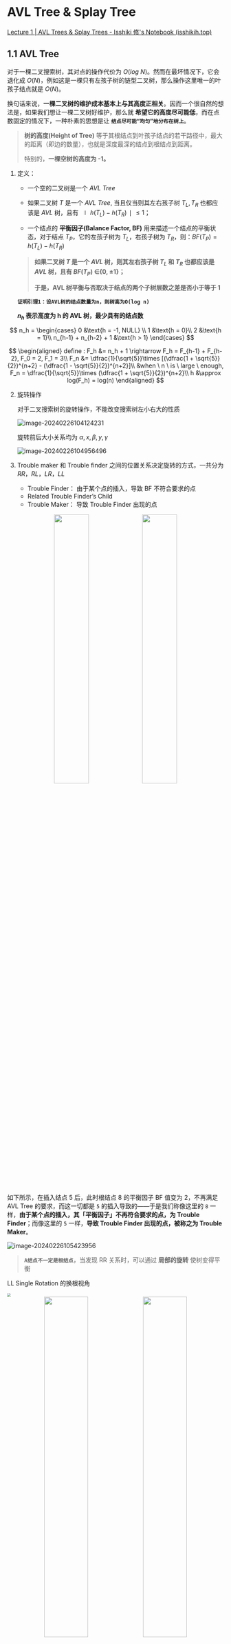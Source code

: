 # AVL Tree & Splay Tree

[Lecture 1 | AVL Trees & Splay Trees - Isshiki 修's Notebook (isshikih.top)](https://note.isshikih.top/cour_note/D2CX_AdvancedDataStructure/Lec01/#avl-树_1)

## 1.1 AVL Tree

对于一棵二叉搜索树，其对点的操作代价为 $O(log \ N)$。然而在最坏情况下，它会退化成 $O(N)$，例如这是一棵只有左孩子树的链型二叉树，那么操作这里唯一的叶孩子结点就是 $O(N)$。

换句话来说，**一棵二叉树的维护成本基本上与其高度正相关**。因而一个很自然的想法是，如果我们想让一棵二叉树好维护，那么就 **希望它的高度尽可能低**，而在点数固定的情况下，一种朴素的思想是让 **`结点尽可能“均匀”地分布在树上`**。

> **树的高度(Height of Tree)** 等于其根结点到叶孩子结点的若干路径中，最大的距离（即边的数量），也就是深度最深的结点到根结点到距离。
>
> 特别的，**一棵空树的高度为 -1。**

1. 定义：

   - 一个空的二叉树是一个 $AVL \ Tree$

   - 如果二叉树 $T$ 是一个 $AVL \ Tree$, 当且仅当则其左右孩子树 $T_L , T_R$ 也都应该是 $AVL$ 树，且有 $∣ℎ(T_L)−ℎ(T_R)∣≤1$；

   - 一个结点的 **平衡因子(Balance Factor, BF)** 用来描述一个结点的平衡状态，对于结点 $T_P$，它的左孩子树为 $T_L$，右孩子树为 $T_R$，则：$BF(T_P) = h(T_L) - h(T_R)$

   > **如果二叉树 $T$ 是一个 $AVL$ 树，则其左右孩子树 $T_L$ 和 $T_R$ 也都应该是 $AVL$ 树，且有 $BF(T_P)$ ∈{0, ±1}；**
   >
   > **于是，AVL 树平衡与否取决于结点的两个子树层数之差是否小于等于 1**

   **`证明引理1：设AVL树的结点数量为n，则树高为O(log n)`**

   **$n_h$ 表示高度为 h 的 AVL 树，最少具有的结点数**

$$
n_h = \begin{cases}
0 &\text{h = -1, NULL} \\
1 &\text{h = 0}\\
2 &\text{h = 1}\\
n_{h-1} + n_{h-2} + 1 &\text{h > 1}
\end{cases}
$$

$$
\begin{aligned}
define : F_h &= n_h + 1 \rightarrow F_h = F_{h-1} + F_{h-2}, F_0 = 2, F_1 = 3\\
F_n &= \dfrac{1}{\sqrt{5}}\times [(\dfrac{1 + \sqrt{5}}{2})^{n+2} - (\dfrac{1 - \sqrt{5}}{2})^{n+2}]\\
&when \ n \ is \ large \ enough, F_n = \dfrac{1}{\sqrt{5}}\times (\dfrac{1 + \sqrt{5}}{2})^{n+2}\\
h &\approx log(F_h) = log(n)
\end{aligned}
$$

2. 旋转操作

   对于二叉搜索树的旋转操作，不能改变搜索树左小右大的性质

   ![image-20240226104124231](https://zn-typora-image.oss-cn-hangzhou.aliyuncs.com/typora_image/202402261041402.png)

   旋转前后大小关系均为 $\alpha , x, \beta, y, \gamma$

   ![image-20240226104956496](https://zn-typora-image.oss-cn-hangzhou.aliyuncs.com/typora_image/202402261049604.png)

3. Trouble maker 和 Trouble finder 之间的位置关系决定旋转的方式，一共分为 $RR，RL，LR，LL$
   - Trouble Finder： 由于某个点的插入，导致 BF 不符合要求的点
   - Related Trouble Finder’s Child
   - Trouble Maker： 导致 Trouble Finder 出现的点

<center>
    <img src = "https://zn-typora-image.oss-cn-hangzhou.aliyuncs.com/typora_image/202402271035798.png" width = 40%>
    <img src = "https://zn-typora-image.oss-cn-hangzhou.aliyuncs.com/typora_image/202402271036404.png" width = 40%>
</center>

如下所示，在插入结点 5 后，此时根结点 8 的平衡因子 BF 值变为 2，不再满足 AVL Tree 的要求，而这一切都是 `5` 的插入导致的——于是我们称像这里的 `8` 一样，**由于某个点的插入，其「平衡因子」不再符合要求的点，为 Trouble Finder**；而像这里的 `5` 一样，**导致 Trouble Finder 出现的点，被称之为 Trouble Maker**。

![image-20240226105423956](https://zn-typora-image.oss-cn-hangzhou.aliyuncs.com/typora_image/202402261054063.png)

> **`A结点不一定是根结点`**，当发现 RR 关系时，可以通过 **局部的旋转** 使树变得平衡

LL Single Rotation 的换根视角

<img src="https://zn-typora-image.oss-cn-hangzhou.aliyuncs.com/typora_image/202402271052505.png" style="zoom:50%;" />

<center>
    <img src = "https://zn-typora-image.oss-cn-hangzhou.aliyuncs.com/typora_image/202402271049092.png" width = 45%>
    <img src = "https://zn-typora-image.oss-cn-hangzhou.aliyuncs.com/typora_image/202402271049665.png" width = 45%>
    <img src = "https://zn-typora-image.oss-cn-hangzhou.aliyuncs.com/typora_image/202402271049845.png" width = 50%>
</center>

原先的根结点身处左子树的高台上，$BF(root) = h_L - h_R = 2$, 所以要将根结点从台子上拉下来，此时顺理成章，左子树的根结点成为整棵树的根结点。

为了得到二分搜索树，需要将 Trouble Finder 与 左子树的根结点相连接，此时多出的 L Right Subtree 需要连接到 Trouble Finder。

![image-20240226111114110](https://zn-typora-image.oss-cn-hangzhou.aliyuncs.com/typora_image/202402261111202.png)

以 B 为支点，先进行 C 的左旋，$C_L$ 由于比 B 大，所以成为 B 的右子树；再进行 A 的右旋，A 比 C 大，成为 C 的右子树

**`为什么是最下面的点成为根结点呢？因为ABC三个点，能满足根结点的只有C，B < C < A`**

> 用语言概括就是，**找到关键的那三个点，然后把最下面的顶到上面去，剩下两个作为左右孩子树，原先的那个点的左右孩子树则对应地，左孩子树接到左边空缺的右孩子树上，右孩子树接到右边空缺的左孩子树上。**

![image-20240226111638452](https://zn-typora-image.oss-cn-hangzhou.aliyuncs.com/typora_image/202402261116535.png)

> **`如果一个Trouble maker插入后，产生了多个Trouble Finder，该如何处理？`**
>
> **选择距离 Trouble maker 最近的 Trouble Finder 进行处理，最底层发生改变，连带效应引发上方的 Trouble Finder 的 BF 的绝对值都会减小。**

```c
int Height(AVLTree T)
{
    if(T) return T->height;
    // 空树 T == NULL
    else return -1;
}
void ChangeHeight(AVLTree T)
{
    if (T)
    {
        ChangeHeight(T->left);
        ChangeHeight(T->right);
        T->height = max(Height(T->left), Height(T->right)) + 1;
    }
}
int max(int a, int b)
{
    return a > b ? a : b;
}
AVLTree SingleRotateWithLeft(AVLTree T)
{
    AVLTree Newroot = (AVLTree)malloc(sizeof(TreeNode));
    Newroot = T->left;
    T->left = Newroot->right;
    Newroot->right = T;
    T->height = max(Height(T->left), Height(T->right)) + 1;
    Newroot->height = max(Height(Newroot->left), T->height) + 1;
    return Newroot;
}

AVLTree SingleRotateWithLeft(AVLTree T)
{
    AVLTree Newroot = (AVLTree)malloc(sizeof(TreeNode));
    // 旋转后的新根结点
    Newroot = T->left;
    // 旋转后结点关系的变化
    T->left = Newroot->right;
    Newroot->right = T;
    ChangeHeight(T);
    // T->height = max(Height(T->left), Height(T->right)) + 1;
    // Newroot->height = max(Height(Newroot->left), T->height) + 1;
    return Newroot;
}

AVLTree SingleRotateWithRight(AVLTree T)
{
    AVLTree Newroot = (AVLTree)malloc(sizeof(TreeNode));
    // 旋转后的新根结点
    Newroot = T->right;
    // 旋转后结点关系的变化
    T->right = Newroot->left;
    Newroot->left = T;
    // 旋转后更新树的高度
    ChangeHeight(T);
    // T->height = max(Height(T->left), Height(T->right)) + 1;
    // Newroot->height = max(Height(Newroot->right), T->height) + 1;
    return Newroot;
}
AVLTree DoubleRotateWithRight(AVLTree T)
{
    // RL
    // k3
    //      k2
    //  k1
    AVLTree newroot = (AVLTree)malloc(sizeof(TreeNode));
    T->right = SingleRotateWithLeft(T->right);
    // 此时 k3-k1-k2
    newroot = SingleRotateWithRight(T);
    return newroot;
}
// 定义AVL Tree的插入函数
AVLTree Insert(AVLTree T, int value)
{
    if(T == NULL)
    {
        T = (AVLTree)malloc(sizeof(TreeNode));
        T->data = value;
        T->height = 0;
        T->left = NULL;
        T->right = NULL;
    }
    else
    {
        if(value < T->data)
        {
            T->left = Insert(T->left, value);
            // 以上为二分搜索树的插入操作
            // 后续进行AVL Tree的平衡操作
            if(Height(T->left) - Height(T->right) == 2)
            {
                if(value < T->left->data)
                {
                    // LL
                    T = SingleRotateWithLeft(T);
                }
                else
                {
                    // LR
                    T = DoubleRotateWithLeft(T);
                }
            }
        }
        else if(value > T->data)
        {
            T->right = Insert(T->right, value);
            if(Height(T->right) - Height(T->left) == 2)
            {
                if(value > T->right->data)
                {
                    // RR
                    T = SingleRotateWithRight(T);
                }
                else
                {
                    // RL
                    T = DoubleRotateWithRight(T);
                }
            }
        }
        // 更新树的高度
        // T的高度等于左右子树中较高的高度加1
        T->height = max(Height(T->left), Height(T->right)) + 1;
    }
    return T;
}
```

**`提问1： 在插入的时候是否有可能使多个结点的平衡性质被打破？`**

在 complete binary tree 的基础上，连续在左子树插入两个点，一条线上 $O(log \ n)$ 个结点平衡性质被破坏

**`提问2： 如果是的话，一次旋转操作是否能使所有平衡收到破环的结点恢复正常？`**

$LL,LR,RL,RR$ 旋转都会是插入的结点深度减少 1，所以路径上所有平衡被打破的结点都能恢复

**`定理2： AVL 树的搜索插入删除操作的时间复杂度都为O(log N)`**

对于搜索，典型的二叉搜索树，没有疑问。对于插入，最多两次旋转加上一次搜索。

对于删除操作，最多进行 $O(log N)$ 次的旋转，而 **每次旋转都是常数级别** 的，时间复杂度仍为 $O(log N)$

```c
AVLTree Delete(AVLTree T, int value)
{
    // 树为空,直接返回NULL
    if (T == NULL)
    {
        return NULL;
    }
    // 待删除的结点在T的左子树上
    if (value < T->data)
    {
        T->left = Delete(T->left, value);
        //删除结点后,如果AVL Tree失去平衡,则进行相应的调节
        if(Height(T->right) - Height(T->left) == 2)
        {
            AVLTree temp = T->right;
            if(Height(temp->left) > Height(temp->right))
            {
                T = DoubleRotateWithRight(T);
            }
            else
            {
                T = SingleRotateWithRight(T);
            }
        }
    }
    // 待删除的结点在T的右子树上
    else if (value > T->data)
    {
        T->right = Delete(T->right, value);
        if(Height(T->left) - Height(T->right) == 2)
        {
            AVLTree temp = T->left;
            if(Height(temp->right) > Height(temp->left))
            {
                T = DoubleRotateWithLeft(T);
            }
            else
            {
                T = SingleRotateWithLeft(T);
            }
        }
    }
    else
    {
        // 待删除的点在根结点
        if(T->left == NULL && T->right == NULL)
        {
            free(T);
            return NULL;
        }
        else if(T->right == NULL && T->left)
        {
            AVLTree temp = T;
            T = T->left;
            free(temp);
        }
        else if(T->left == NULL && T->right)
        {
            AVLTree temp = T;
            T = T->right;
            free(temp);
        }
        // 左右子树均非空，根据两棵树的height选择替换的结点
        else
        {
            if(Height(T->left) >= Height(T->right))
            {
                // 选择左子树中的最大值替换根结点
                AVLTree temp = T->left;
                while(temp->right)
                {
                    temp = temp->right;
                }
                int max = temp->data;
                T->data = max;
                T->left = Delete(T->left, max);
            }
            else
            {
                // 选择右子树中的最小值替换根结点
                AVLTree temp = T->right;
                while(temp->left)
                {
                    temp = temp->left;
                }
                int min = temp->data;
                T->data = min;
                T->right = Delete(T->right, min);
            }
        }
    }
    ChangeHeight(T);
    T->height = max(Height(T->left), Height(T->right)) + 1;
    return T;
}
```

## 1.2 Splay Tree

Splay Tree 的目标： 具体来说就是对于 $M$ 次任意操作，其时间复杂度都为 $O(MlogN)$，均摊下来这 $M$ 个操作每一个都需要 $O(logN)$。

Splay 的核心思想就是，每当我们 **访问一个结点**（比如 **查询** 某个点、**插入** 某个点，甚至是 **删除** 某个点），我们就 **通过一系列操作将目标点转移到根部**，形象上理解就是不断旋转整个树的构造，知道把点转到根部。

- 搜索：使用普通二叉搜索树的方法找到结点，然后通过 splay 操作经过一系列旋转将搜索的结点移动到根结点的位置；

- 插入：使用普通二叉搜索树的方法找到要插入的位置进行插入，然后把刚刚插入的结点通过 splay 操作经过一系列旋转移动到根结点的位置；

- 删除：使用普通二叉搜索树的方法找到要删除的结点，然后通过 splay 操作经过一系列旋转将要删除的结点移动到根结点的位置，然后删除根结点（现在根结点就是要删除的点），然后和普通二叉搜索树的删除一样进行合理的 merge 即可。

  **`先移到根结点，在进行删除`**

> 假如第一次访问，时间复杂度是 O(N), 那么第二次访问就是 O(1)，因为此时该点已经位于根结点。

<img src="https://zn-typora-image.oss-cn-hangzhou.aliyuncs.com/typora_image/202402271115247.png" alt="image-20240227111555204" style="zoom:50%;" />

如图所示，此时 $k1, k2, k3$ 对应 LR 的旋转关系，并且 $k3$ 是最近的 Trouble Finder。

利用换根思想，以 $k1$ 为根结点

<img src="https://zn-typora-image.oss-cn-hangzhou.aliyuncs.com/typora_image/202402271116075.png" alt="image-20240227111608032" style="zoom:50%;" />

要使根结点为 $k1$ , 则将对 $k4,k5$ 进行 **两次 LL rotation。**

第一次以 $k4$ 为支点，对 $k1,k4,k5$ 进行操作，此时得到 $k4$ 为根结点，$k5$ 成为 $k4$ 的右子树，

第二次以 $k1$ 为支点，对 $k2,k1,k4进行操作$，$k4$ 成为 $k1$ 的右结点

<img src="https://zn-typora-image.oss-cn-hangzhou.aliyuncs.com/typora_image/202402271116802.png" alt="image-20240227111622765" style="zoom:50%;" />

> **如何将上图所示，假如按照优先操作最近的 Trouble Finder 转化为 AVL Tree**

<img src="https://zn-typora-image.oss-cn-hangzhou.aliyuncs.com/typora_image/202402271127406.png" alt="image-20240227112731359" style="zoom:50%;" />

LR rotation，$k1$ 成为 $k2,k3$ 的根结点

<img src="https://zn-typora-image.oss-cn-hangzhou.aliyuncs.com/typora_image/202402271127586.png" alt="image-20240227112746537" style="zoom:50%;" />

此时 $k4$ 是最近的 Trouble Finder， 按照 LL rotatio 得到下图

<img src="https://zn-typora-image.oss-cn-hangzhou.aliyuncs.com/typora_image/202402271128782.png" alt="image-20240227112806736" style="zoom:50%;" />

剩余 $k5$ 是 Trouble Finder， 再进行一次 LL rotation

<img src="https://zn-typora-image.oss-cn-hangzhou.aliyuncs.com/typora_image/202402261134247.png" alt="image-20240226113438181" style="zoom:50%;" />

搜索 k1 的时间复杂度降低，但是搜索 k3 的时间复杂度增大，牺牲了某些点

> **`此时你会发现，两次LL rotation 作用的顺序不一样，得到的结果可能是AVL Tree，也有可能不是。且与所得结论矛盾`**

> **`以下引入，处理Splay Tree 的 处理方法`**

对于任意一个结点 X，我们记其父结点为 P(Parent)，其父结点的父结点为 G(Grandparent)。

当我们访问到某个点 X 时：

- 如果 P 是根结点，则直接进行一次 ` [Single Rotation]`，将 X 转到根结点；

- 如果 P 不是根结点

  - 当情况为 LR / RL 时，进行一次 ` [LR Rotation / RL Rotation]`，我们称之为 zig-zag；不在一条直线上

  - 当情况为 LL / RR 时，进行两次 `[Single Rotation]`，使得 X、P、G 的顺序逆转，像跷跷板一样，我们称之为 zig-zig；在一条直线上

    ==此时 LL/RR 执行的顺序有严格要求，远端优先==

  > **zig-zig 是与 naive 的方法不一样的地方！**
  >
  > **特别注意 naive 的方法 `先交换X 和P 的位置关系`，然后交换 X 和 G 的位置关系，**
  >
  > **但是 zig-zig 的标准操作方式是，`先交换P 和G 的位置关系`，再交换 X 和 P 的位置关系！**
  >
  > **这个区别就是它与 naive 方法的唯一区别，却能实现我们最终均摊的目标**；

![image-20240226113917385](https://zn-typora-image.oss-cn-hangzhou.aliyuncs.com/typora_image/202402261139454.png)

### 1.3.2 对点操作

Splay Tree 除了在完成所有操作以后都需要进行一次 Splay 操作，其他部分都和 BST 一样。

- Find X

  根据 BST 的性质，可以在 $O(log N)$ 的时间内找到 X，接下来需要通过旋转操作，将 X 不断旋转至根结点

  ![image-20240227124922018](https://zn-typora-image.oss-cn-hangzhou.aliyuncs.com/typora_image/202402271249111.png)

- Remove X

  根据二分搜索树的性质，可以在 $O(log N)$ 的时间内找到 X，接下来需要通过旋转操作，将 X 不断旋转至根结点。`后续删除Root结点，找到左子树的最大值或者右子树的最小值，再进一步调整`

- FindMax

  根据 BST 的性质，可以在 $O(log N)$ 的时间里找到最大值，将它旋转到根部以后，可以发现 **`它没有右孩子树`**，直接删掉就行。

```c
#include <stdio.h>
#include <stdlib.h>

// 定义二分搜索树结构体
typedef struct SplayNode *SplayTree;
struct SplayNode
{
    int data;
    SplayTree left;
    SplayTree right;
    SplayTree parent;
} SplayNode;

SplayTree Insert(SplayTree T, int value);
SplayTree Find(SplayTree T, int value);
void Parent(SplayTree T);

SplayTree Insert(SplayTree T, int value)
{
    if (T == NULL)
    {
        T = (SplayTree)malloc(sizeof(SplayNode));
        T->data = value;
        T->left = T->right = NULL;
    }
    else
    {
        if (value < T->data)
        {
            T->left = Insert(T->left, value);
        }
        else if (value > T->data)
        {
            T->right = Insert(T->right, value);
        }
    }
    return T;
}
// 递归遍历树，建立父子关系
void Parent(SplayTree T)
{
    if (T->left)
    {
        T->left->parent = T;
        Parent(T->left);
    }
    if (T->right)
    {
        T->right->parent = T;
        Parent(T->right);
    }
}

SplayTree Find(SplayTree T, int value)
{
    if (T == NULL)
    {
        return NULL;
    }
    else
    {
        if (value < T->data)
        {
            return Find(T->left, value);
        }
        else if (value > T->data)
        {
            return Find(T->right, value);
        }
        else
        {
            return T;
        }
    }
}
SplayTree SingleRotateWithLeft(SplayTree T)
{
    SplayTree newroot = T->left;
    if (T->parent)
    {
        SplayTree G = T->parent;
        T->left = newroot->right;
        newroot->right = T;
        T->parent = newroot;
        newroot->parent = G;
        if(G->left == T)
            G->left = newroot;
        else
            G->right = newroot;
    }
    else
    {
        T->left = newroot->right;
        newroot->right = T;
        T->parent = newroot;
        newroot->parent = NULL;
    }

    return newroot;
}
SplayTree SingleRotateWithRight(SplayTree T)
{
    SplayTree newroot = T->right;
    if (T->parent)
    {
        SplayTree G = T->parent;
        T->right = newroot->left;
        newroot->left = T;
        T->parent = newroot;
        newroot->parent = G;
        if(G->left == T)
            G->left = newroot;
        else
            G->right = newroot;
    }
    else
    {
        T->right = newroot->left;
        newroot->left = T;
        T->parent = newroot;
        newroot->parent = NULL;
    }
    return newroot;
}

SplayTree DoubleRotateWithLeft(SplayTree T)
{
    SplayTree P = T->left;
    SplayTree newroot = P->right;
    if(T->parent)
    {
        SplayTree G = T->parent;
        T->left = SingleRotateWithRight(T->left);
        newroot = SingleRotateWithLeft(T);
        newroot->parent = G;
    }
    else
    {
        T->left = SingleRotateWithRight(T->left);
        newroot = SingleRotateWithLeft(T);
        newroot->parent = NULL;
    }
    return newroot;

}
SplayTree DoubleRotateWithRight(SplayTree T)
{
    SplayTree newroot = T->right->left;
    if(T->parent)
    {
        SplayTree G = T->parent;
        T->right = SingleRotateWithLeft(T->right);
        newroot = SingleRotateWithRight(T);
        newroot->parent = G;
    }
    else
    {
        T->right = SingleRotateWithLeft(T->right);
        newroot = SingleRotateWithRight(T);
        newroot->parent = NULL;
    }
    return newroot;
}
SplayTree RotatetoRoot(SplayTree T, int value)
{
    SplayTree temp = (SplayTree)malloc(sizeof(SplayNode));
    temp = Find(T, value);
    while (temp->parent != NULL)
    {
        SplayTree G = temp->parent->parent;
        SplayTree P = temp->parent;
        // 如果temp的父结点是根结点
        if (temp->parent == T)
        {
            // 直接进行一次SingleRotate，将temp旋转到根结点
            if (temp->parent->left == temp)
            {
                temp = SingleRotateWithLeft(temp->parent);
            }
            else
            {
                temp = SingleRotateWithRight(temp->parent);
            }
        }
        // 如果temp的父结点不是根结点
        else
        {
            // 按照Zig-zig 或者 Zig-zag分类讨论
            // LL型 zig-zig
            if (G->left == P && P->left == temp)
            {
                P = SingleRotateWithLeft(G);
                temp = SingleRotateWithLeft(P);
            }
            // RR型 zig-zig
            else if (G->right == P && P->right == temp)
            {
                P = SingleRotateWithRight(G);
                temp = SingleRotateWithRight(P);
            }
            // LR型 zig-zag
            else if (G->left == P && P->right == temp)
            {
                temp = DoubleRotateWithLeft(G);
            }
            // RL型 zig-zag
            else if (G->right == P && P->left == temp)
            {
                temp = DoubleRotateWithRight(G);
            }
        }
    }
    return temp;
}

void Levelorder(SplayTree T)
{
    SplayTree queue[100];
    int front = 0, rear = 0;
    int currentLevelCount = 1, nextLevelCount = 0;
    if (T == NULL)
    {
        return;
    }
    queue[rear++] = T;
    while (front < rear)
    {
        SplayTree temp = queue[front++];
        printf("%d ", temp->data);
        currentLevelCount--;
        if (temp->left)
        {
            queue[rear++] = temp->left;
            nextLevelCount++;
        }
        if (temp->right)
        {
            queue[rear++] = temp->right;
            nextLevelCount++;
        }
        if (currentLevelCount == 0)
        {
            printf("\n");
            currentLevelCount = nextLevelCount;
            nextLevelCount = 0;
        }
    }
}
int main()
{
    SplayTree T = NULL;
    T = Insert(T, 10);
    T = Insert(T, 4);
    T = Insert(T, 11);
    T = Insert(T, 2);
    T = Insert(T, 6);
    T = Insert(T, 12);
    T = Insert(T, 1);
    T = Insert(T, 3);
    T = Insert(T, 5);
    T = Insert(T, 8);
    T = Insert(T, 7);
    T = Insert(T, 9);
    T = Insert(T, 13);
    Parent(T);
    T->parent = NULL;
    T = RotatetoRoot(T, 3);
    Levelorder(T);
    Parent(T);
    T->parent = NULL;
    T = RotatetoRoot(T, 9);
    Levelorder(T);
    Parent(T);
    T->parent = NULL;
    T = RotatetoRoot(T, 1);
    Levelorder(T);
    Parent(T);
    T->parent = NULL;
    T = RotatetoRoot(T, 5);

    Levelorder(T);
}
```

对于 Insert 操作

```c
SplayTree RotatetoRoot(SplayTree T, int value)
{
    SplayTree temp = (SplayTree)malloc(sizeof(SplayNode));
    T = Insert(T, value);
    Parent(T);
    temp = Find(T, value);
    while (temp->parent != NULL)
    {
        SplayTree G = temp->parent->parent;
        SplayTree P = temp->parent;
        // 如果temp的父结点是根结点
        if (temp->parent == T)
        {
            // 直接进行一次SingleRotate，将temp旋转到根结点
            if (temp->parent->left == temp)
            {
                temp = SingleRotateWithLeft(temp->parent);
            }
            else
            {
                temp = SingleRotateWithRight(temp->parent);
            }
        }
        // 如果temp的父结点不是根结点
        else
        {
            // 按照Zig-zig 或者 Zig-zag分类讨论
            // LL型 zig-zig
            if (G->left == P && P->left == temp)
            {
                P = SingleRotateWithLeft(G);
                temp = SingleRotateWithLeft(P);
            }
            // RR型 zig-zig
            else if (G->right == P && P->right == temp)
            {
                P = SingleRotateWithRight(G);
                temp = SingleRotateWithRight(P);
            }
            // LR型 zig-zag
            else if (G->left == P && P->right == temp)
            {
                temp = DoubleRotateWithLeft(G);
            }
            // RL型 zig-zag
            else if (G->right == P && P->left == temp)
            {
                temp = DoubleRotateWithRight(G);
            }
        }
    }
    return temp;
}
```

> **只需在 RotateToRoot 函数中，先插入指定值 value，建立 parent 关系，再找到该 value，进行旋转到 root**

> **`删除：`**
>
> **`使用普通二叉搜索树的方法找到要删除的结点，然后通过splay 操作经过一系列旋转将要删除的结点移动到根结点的位置，`**
>
> **`然后删除根结点（现在根结点就是要删除的点），然后和普通二叉搜索树的删除一样进行合理的merge 即可。`**

（**`AVL树和Splay树的旋转代码区别在于：AVL树的旋转选取的是height更大的结点作为基准点，也就是高位的结点，因为插入一个点后，要确保高位以下的结点的height都得到更新，这样才能计算高位的平衡因子>=2.`**

**`但是在splay树中，我们都是先找到目标结点，显然它是在下方，我们需要根据它的parent和grandparent的位置，确定当前的旋转方式。所以旋转的代码是以下位的点作为基准点`**。此时略有问题，可忽略不看）

## 1.3 Amortized Analysis

**Any M consecutive operations take at most O(M log N) time.** **--** **Amortized** **time bound**

它计算的是从初始状态开始，连续的 M 次任意操作 **最多有** 的代价。

需要注意的是，它不同于平均时间分析（所有可能的操作出现概率平均，也就是直接求平均）和概率算法的概率分析（平均话所有可能的随机选择，也就是加权求平均）不同，摊还分析和概率完全无关。

worse-case bound >= amortized bound >= average-case bound

针对上方的不等式，由于 amortized bound 限制了所有的 M 次操作，所以其上界就等于最差的情况发生 M 次。（由于 amortized bound 是连续的 M 次任意操作 **最多有** 的代价。）**average bound 存在稀释**，所以大于等于平均情况

> **对于上界等于最差的情况发生 M 次，忽略了有的序列是不可能出现的。例如在空树上用 $O(N)$ 的时间进行删除。`摊还分析则是希望排除最差情况分析中不可能的情况。`**
>
> **注意点：`摊还分析要求从空结构开始`，。否则可以思考从一个已经有很多元素的栈里面一次性 Multipop 出所有元素，这一步操作的复杂度显然不再是 O(1 · 1) 的**

### 1.3.1 aggregate analysis 聚合法

> **Show that for all** **n, a sequence of n** **operations takes** **worst-case** **time** **$$T(n)$$ in total. In the worst case, the average cost, or amortized cost, per operation is** $T(n)/n$

```c
// stack with multipop
void MultiPop(int k, Stack S)
{
    while(!IsEmpty(S) && k > 0)
    {
        Pop(S);
        k--;
    }
}
// T = min(sizeof(S), k)
```

**Consider a sequence of n Push, Pop, and `MultiPop` operations on an initially empty stack.**

均摊付出的最大代价是：$n-1$ 次 $push$，1 次 $multipop$

$T(n) = (n-1)O(1) + O(n-1) = O(n)$

$T_{amortized} = O(n) / n = O(1)$

### 1.3.2 accounting method 核算法

**截长补短**

记 $credit = amortized \ cost \ \widehat c_i - actual \ cost \ c_i$

对所有的 n 次操作而言，都有

![image-20240227170031420](https://zn-typora-image.oss-cn-hangzhou.aliyuncs.com/typora_image/202402271700505.png)

**`目的是满足之前的不等式，保证摊还成本平均成本大` $\sum_{i = 1}^n credit_i >=0$**

> 举个例子说明上述不等式

![image-20240227170243857](https://zn-typora-image.oss-cn-hangzhou.aliyuncs.com/typora_image/202402271702909.png)

因为我们希望一次操作摊还成本为 O(1)，所以我们希望这三种操作的成本都是 **常数级别** 的，这样只要使得 $\sum_{i = 1}^n credit_i >=0$，那就直接证明了结论。但是我们知道，MultiPop 的代价比较大，把它调整为常数，对应的 $\Delta < 0$，必然需要代价小的操作 $\Delta > 0$，所以才有了例子中把 Push 操作代价调整为 2，然后我们可以 **利用 size(S) ⩾ 0 这一约束证明 $\sum_{i = 1}^n credit_i >=0$**

$$
\begin{aligned}
sizeof(S) >= 0 &\rightarrow credit >= 0 \\
&\rightarrow O(n) = \sum \widehat c_i >= \sum c_i\\
&\rightarrow T_{amortized} = O(n)/n = O(1)
\end{aligned}
$$

栈内有剩余，说明 multipop 没有发挥全力，导致实际成本小于均摊成本。

均摊成本的考量在于，使栈内没有剩余，意味着 push 一定 pop，这样 push 的成本变为 2，包含了 pop 和 multipop

### 1.3.3 potential method 势能法

上面的核算法相对形象，但要为每一个操作设计一个摊还代价 $\widehat c_i = c_i + \Delta_i$ 并不像上述例子那么简单，况且需要保证 $\sum_{i=1}^n \Delta_i >= 0$.对于比较复杂的结构，如 splaytree，就很难办.

定义一个势能函数，**第 i 次操作** 的摊还代价是 $\widehat c_i = c_i + (\phi(D_i)-\phi(D_{i-1}))$

$D_i$ 是第 i 次操作之后的数据结构，$\phi(D_i)$ 表示第 i 次操作之后的势能

每一步的摊还代价等于真实操作的代价加上势函数的变化

![image-20240226120839516](https://zn-typora-image.oss-cn-hangzhou.aliyuncs.com/typora_image/202402261208596.png)

为了使得摊还成本是平均成本的上界，我们仍然需要满足 $\sum_{i=1}^n \widehat c_i >= \sum_{i=1}^n c_i$, 因此只需要满足 $\phi(D_n) >= \phi(D_0)$

**`只需要调整设计，初始状态时$\phi(D_0)$最小，等于0，后续的每一步操作势能都不会小于0`**

如果 $\sum_{i=1}^n c_i = O(log N)$，合理的势能函数选择应该满足 $Φ(Dn) − Φ(D0)$ 也是 $O(log n)$，否则会影响估算的精确度。

![image-20240227170748762](https://zn-typora-image.oss-cn-hangzhou.aliyuncs.com/typora_image/202402271707826.png)

针对上述例子，定义势能函数为栈中存在的元素个数

$$
push: \phi(D_i) - \phi(D_{i-1}) = sizeof(S) + 1 - sizeof(S) = 1\\
\rightarrow \widehat c_i = c_i + \phi(D_i) - \phi(D_{i-1}) = 1 + 1 = 2\\
$$

$$
pop: \phi(D_i) - \phi(D_{i-1}) = sizeof(S) - 1 - sizeof(S) = -1\\
\rightarrow \widehat c_i = c_i + \phi(D_i) - \phi(D_{i-1}) = 1 - 1 = 0\\
$$

$$
Multipop: \phi(D_i) - \phi(D_{i-1}) = sizeof(S) - k - sizeof(S) = -k\\
\rightarrow \widehat c_i = c_i + \phi(D_i) - \phi(D_{i-1}) = k - k = 0\\
$$

$$
\widehat c_i\\
\vec{a} 向量\\
\overline{a} 平均值\\
\widehat{a}(线性回归，直线方程) y 尖\\
\widetilde{a} 颚化符号  等价无穷小\\
\dot{a}   一阶导数\\
\ddot{a}  二阶导数\\
$$

### 1.3.4 Splay Tree 的 摊还分析

我们考虑一个跟结点高度相关的（或类似的）势能函数。

我们注意到在 Splay 操作中，**几乎每个结点的高度都会改变**，哪怕该结点为根结点的子树没有任何变化。如果我们直接使用结点高度作为势能函数，**后续的数学计算与推导会变得非常复杂**。

一个可用的势能函数是树中所有结点的 `rank` 之和：

$$
\phi(T) = \sum_{i = 1}^nlog S(i) =  \sum_{i = 1}^nR(i)
$$

$S(i)$ 指的是子树 $i$ 的结点数，包括结点 $i$.

$R(i)$ 表示结点 $i$ 的 **rank**，$R(i) = logS(i)$

> **选取 rank 之和作为势能函数的好处是除了 X, P, G 三个结点外，其他结点在 splay 操作中 rank 保持不变，因而可以简化计算。**

![image-20240305213733449](https://zn-typora-image.oss-cn-hangzhou.aliyuncs.com/typora_image/202403052137617.png)

1. **Zig:** 在整个操作中只有 **X 和 P** 的 rank 值有变化。

$$
    \widehat c_i = c_i + \phi(D_i)-\phi(D_{i-1}) = c_i + R_2(X) -R_1(X) + R_2(P)-R_1(P)
$$

其中 $R_2(X) -R_1(X) > 0 , R_2(P)-R_1(P) <= 0$

所以 $\widehat c_i <= 1 + R_2(X) - R_1(X) <= 1 + 3(R_2(X) - R_1(X))$

2. **Zig-Zag:** 两次旋转

$$
    \widehat c_i =  2 + R_2(X) -R_1(X) + R_2(P)-R_1(P) + R_2(G) - R_1(G)\\
    G \ is \ root, X \ is \ also \ root \rightarrow R_2(X) = R_1(G)\\
    \widehat c_i =  2  -R_1(X) + R_2(P)-R_1(P) + R_2(G)\\
$$

> 引理： 若 $a + b <= c$, 且 $a ,b$ 均为正整数，则 $log a+ log b <= 2logc -2$

$$
  \widehat c_i =  2  -R_1(X) + R_2(P)-R_1(P) + R_2(G)\\
  S_2(P) + S_2(G) <= S_2(X) \rightarrow R_2(P) + R_2(G) <= 2R_2(X) -2\\
  \widehat c_i <= 2 - R_1(X)-R_1(P)+2R_2(X)-2 <= 2(R_2(X)-R_1(X)) \\
  \widehat c_i <= 3(R_2(X)-R_1(X))
$$

3. **Zig-zig**：两次旋转
   最后，给定一个伸展树上访问节点 X 的一系列 M 个 splay 操作（zig、zigzig、zigzag），其中最多只会有 1 个 zig。把他们都给加起来后，可得：

$$
    \widehat c_i =  2 + R_2(X) -R_1(X) + R_2(P)-R_1(P) + R_2(G) - R_1(G)\\
    G \ is \ root, X \ is \ also \ root \rightarrow R_2(X) = R_1(G)\\
    \widehat c_i =  2  -R_1(X) + R_2(P)-R_1(P) + R_2(G)
$$

$$
\begin{aligned}
\sum_{i = 1}^M \widehat c_i <&= 1 + 3 [R_M(X)-R_{M-1}(X)] + \sum_{i = 1}^{M-1}3(R_i(X) - R_{i-1}(X))\\
& =  1 + 3 [R_M(X)-R_{M-1}(X)] + 3 [R_{M-1}(X) - R_0(X)] \\
&= 1+3R_M(X)-3R_0(X) = O(log n)
\end{aligned}
$$

> **上面证明每一次操作的均摊成本都是 $O(logN)$ 级别。考虑到上课有个例子对退化成链表的树的叶结点做 Splay 操作，复杂度为 $O(n)$。是否产生矛盾？**

这并不矛盾，一个是 **均摊成本**，一个是 **真实成本**

**`我们应该证明M个连续操作的成本不大于$O(MlogN)$`**

令 $T_0$ 为操作前的 splay Tree，为空树。$T_i$ 为第 $i$ 次操作后的伸展树($1 <= i <= M$), $c_i$ 为第 $i$ 次操作的实际成本

$$
\sum_{i = 1}^M \widehat c_i = \sum_{i = 1}^M c_i + \phi(T_M) - \phi(T_0)\\
\sum_{i = 1}^M c_i = \sum_{i = 1}^M \widehat c_i + \phi(T_0) - \phi(T_M) <= \sum_{i = 1}^M \widehat c_i + \phi(T_0) = \sum_{i = 1}^M \widehat c_i = O(MlogN)
$$

> **`定理`**：**Splay 树的搜索、插入和删除操作的摊还复杂度均为 $O(log n)$。**

![image-20240305211223356](https://zn-typora-image.oss-cn-hangzhou.aliyuncs.com/typora_image/202403052112417.png)

![image-20240305211234461](https://zn-typora-image.oss-cn-hangzhou.aliyuncs.com/typora_image/202403052112533.png)

$$
\begin{aligned}
&assume \ \phi = 2|S_B|\\
&enqueue : \widehat c_i = c_i = 1\\
&dequeue:
\begin{cases}
\widehat c_i = c_i + \phi(D_i) - \phi(D_{i-1}) = 1 + 2(-1) = -1 & not \  empty\\
\widehat c_i = c_i + \phi(D_i) - \phi(D_{i-1}) = 2sizeof(A) + 2sizeof(A) & empty\\
\end{cases}\\
&assume \ \phi = 2|S_A|\\
&enqueue : \widehat c_i = c_i + \phi(D_i) - \phi(D_{i-1})= 1 + 2 = 3\\
&dequeue:
\begin{cases}
\widehat c_i = c_i + \phi(D_i) - \phi(D_{i-1}) = 1  & not \  empty\\
\widehat c_i = c_i + \phi(D_i) - \phi(D_{i-1}) = 2sizeof(A) - 2sizeof(A) = 0 & empty\\
\end{cases}\\
& finally \ select \ A
\end{aligned}
$$

![image-20240305210939260](https://zn-typora-image.oss-cn-hangzhou.aliyuncs.com/typora_image/202403052109442.png)

![image-20240305210953355](https://zn-typora-image.oss-cn-hangzhou.aliyuncs.com/typora_image/202403052109470.png)

$$
insert: \phi(D_i) - \phi(D_{i-1}) = sizeof(list) + 1 - sizeof(list) = 1\\
\rightarrow \widehat c_i = c_i + \phi(D_i) - \phi(D_{i-1}) = 1 + 1 = 2\\
$$

$$
sum: \phi(D_i) - \phi(D_{i-1}) = 1 - sizeof(list) = 1 - k\\
\rightarrow \widehat c_i = c_i + \phi(D_i) - \phi(D_{i-1}) = k + 1 - k = 1\\
$$

## 1.4 习题集

1. If the depth of an AVL tree is 6 **(the depth of an empty tree is defined to be -1)**, then the minimum possible number of nodes in this tree is:

   - A. 13

   - B. 17

   - C. 20

   - `D. 33`

   **前面的递推关系式 $N_h = N_{h-1} + N_{h-2} + 1, N_0 = 1, N_1 = 2$**

   那么 $N_2 = 4, N_3 = 7, N_4 = 12, N_5= 20， N_6= 33$

2. Insert 2, 1, 4, 5, 9, 3, 6, 7 into an initially empty AVL tree. Which one of the following statements is FALSE?

   - A. 4 is the root

   - `B. 3 and 7 are siblings`

   - C. 2 and 6 are siblings

   - D. 9 is the parent of 7

   ![image-20240420151419290](https://zn-typora-image.oss-cn-hangzhou.aliyuncs.com/typora_image/202404201514388.png)

3. For the result of accessing the keys 3, 9, 1, 5 in order in the splay tree in the following figure, which one of the following statements is FALSE?

   ![](https://images.ptausercontent.com/128)

   - A. 5 is the root

   - B. 1 and 9 are siblings

   - C. 6 and 10 are siblings

   - `D. 3 is the parent of 4`

   ```
   5
   1 9
   2 6 10
   4 8 11
   3 7 12
   13
   ```

   ![1.4](https://zn-typora-image.oss-cn-hangzhou.aliyuncs.com/typora_image/202404201517514.png)

4. When doing amortized analysis, which one of the following statements is FALSE?

   - A. **Aggregate analysis(聚合法)** shows that for all $n$, a sequence of $n$ operations takes worst-case time $T(n)$ in total. Then the amortized cost per operation is therefore $T(n)/n$

   - B. `For potential method(势能法), a good potential function should always assume its **maximum** at the start of the sequence`

     **`势能法，要求初始时刻的势能最小`**

   - C. For **accounting method(核算法)**, when an operation's amortized cost exceeds its actual cost, we save the difference as credit to pay for later operations whose amortized cost is less than their actual cost

   - D. The difference between aggregate analysis and accounting method is that the later one assumes that the amortized costs of the operations may differ from each other

     **聚合法是求平均，假设的是 amortized cost 是相等的。account 法假设的是 amortized cost 是不相等的每次操作。当操作的摊余成本超过其实际成本时，我们会将差额存为 credit，以支付摊余成本低于其实际成本的后续操作**

5. Consider the following buffer management problem. **Initially the buffer size (the number of blocks) is one**. **Each block can accommodate exactly one item**. As soon as a new item arrives, check if there is an available block. If yes, put the item into the block, induced a cost of one. **Otherwise, the buffer size is doubled**, and then the item is able to put into. **==Moreover, the old items have to be moved into the new buffer so it costs $k+1$ to make this insertion, where $k$ is the number of old items.==** Clearly, if there are $N$ items, the worst-case cost for one insertion can be $\Omega (N)$. To show that the average cost is $O(1)$, let us turn to the amortized analysis. To simplify the problem, assume that the buffer is full after all the $N$ items are placed. Which of the following potential functions works?

   A. The number of items currently in the buffer

   B. The number of blocks currently in the buffer

   C. The number of available blocks currently in the buffer

   D. `The opposite number of available blocks in the buffer`
